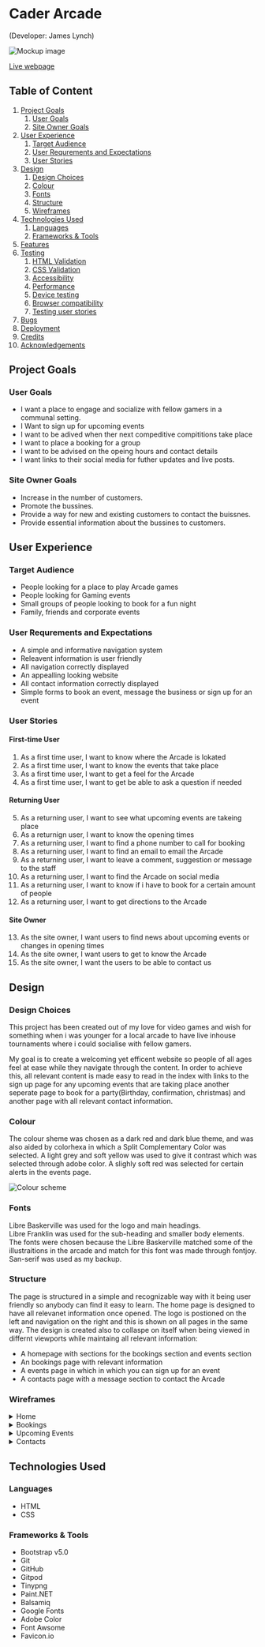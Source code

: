 # Cader Arcade
(Developer: James Lynch)

![Mockup image](docs/am-i-responsive.JPG)

[Live webpage](https://jamsey911.github.io/CI.PP1.Cader-arcade/index.html)

## Table of Content

1. [Project Goals](#project-goals)
    1. [User Goals](#user-goals)
    2. [Site Owner Goals](#site-owner-goals)
2. [User Experience](#user-experience)
    1. [Target Audience](#target-audience)
    2. [User Requrements and Expectations](#user-requrements-and-expectations)
    3. [User Stories](#user-stories)
3. [Design](#design)
    1. [Design Choices](#design-choices)
    2. [Colour](#colours)
    3. [Fonts](#fonts)
    4. [Structure](#structure)
    5. [Wireframes](#wireframes)
4. [Technologies Used](#technologies-used)
    1. [Languages](#languages)
    2. [Frameworks & Tools](#frameworks-&-tools)
5. [Features](#features)
6. [Testing](#validation)
    1. [HTML Validation](#HTML-validation)
    2. [CSS Validation](#CSS-validation)
    3. [Accessibility](#accessibility)
    4. [Performance](#performance)
    5. [Device testing](#performing-tests-on-various-devices)
    6. [Browser compatibility](#browser-compatability)
    7. [Testing user stories](#testing-user-stories)
8. [Bugs](#Bugs)
9. [Deployment](#deployment)
10. [Credits](#credits)
11. [Acknowledgements](#acknowledgements)

## Project Goals 

### User Goals
- I want a place to engage and socialize with fellow gamers in a communal setting.
- I Want to sign up for upcoming events
- I want to be adived when ther  next compeditive compititions take place
- I want to place a booking for a group
- I want to be advised on the opeing hours and contact details
- I want links to their social media for futher updates and live posts.

### Site Owner Goals
- Increase in the number of customers.
- Promote the bussines.
- Provide a way for new and existing customers to contact the buissnes.
- Provide essential information about the bussines to customers.

## User Experience

### Target Audience
- People looking for a place to play Arcade games
- People looking for Gaming events
- Small groups of people looking to book for a fun night
- Family, friends and corporate events

### User Requrements and Expectations

- A simple and informative navigation system
- Releavent information is user friendly
- All navigation correctly displayed
- An appealling looking website
- All contact information correctly displayed
- Simple forms to book an event, message the business or sign up for an event

### User Stories

#### First-time User 
1. As a first time user, I want to know where the Arcade is lokated
2. As a first time user, I want to know the events that take place
3. As a first time user, I want to get a feel for the Arcade
4. As a first time user, I want to get be able to ask a question if needed


#### Returning User
5. As a returning user, I want to see what upcoming events are takeing place
6. As a returnign user, I want to know the opening times
7. As a returning user, I want to find a phone number to call for booking
8. As a returning user, I want to find an email to email the Arcade
9. As a returning user, I want to leave a comment, suggestion or message to the staff
10. As a returning user, I want to find the Arcade on social media
11. As a returning user, I want to know if i have to book for a certain amount of people
12. As a returning user, I want to get directions to the Arcade

#### Site Owner 
13. As the site owner, I want users to find news about upcoming events or changes in opening times
14. As the site owner, I want users to get to know the Arcade 
15. As the site owner, I want the users to be able to contact us

<!-- Day 2 -->
## Design

### Design Choices
This project has been created out of my love for video games and wish for something when i was younger for a local arcade to have live inhouse tournaments where i could socialise with fellow gamers. 

My goal is to create a welcoming yet efficent website so people of all ages feel at ease while they navigate through the content. In order to achieve this, all relevant content is made easy to read in the index with links to the sign up page for any upcoming events that are taking place another seperate page to book for a party(Birthday, confirmation, christmas) and another page with all relevant contact information.

### Colour
 The colour sheme was chosen as a dark red and dark blue theme, and was also aided by colorhexa in which a Split Complementary Color was selected. A light grey and soft yellow was used to give it contrast which was selected through adobe color. A slighly soft red was selected for certain alerts in the events page.
<br>
 
![Colour scheme](docs/features/color-palette.JPG)


### Fonts
Libre Baskerville was used for the logo and main headings. 
<br>
Libre Franklin was used for the sub-heading and smaller body elements. 
<br>
The fonts were chosen because the Libre Baskerville matched some of the illustraitions in the arcade and match for this font was made through fontjoy.
<br>
San-serif was used as my backup.

### Structure
The page is structured in a simple and recognizable way with it being user friendly so anybody can find it easy to learn. The home page is designed to have all relevanet information once opened. The logo is postioned on the left and navigation on the right and this is shown on all pages in the same way. The design is created also to collaspe on itself when being viewed in differnt viewports while maintaing all relevant information: 
- A homepage with sections for the bookings section and events section
- An bookings page with relevant information
- A events page in which in which you can sign up for an event
- A contacts page with a message section to contact the Arcade

### Wireframes

<details><summary>Home</summary>
<img src="docs/wireframes/indexwf.JPG">
</details>
<details><summary>Bookings</summary>
<img src="docs/wireframes/bookingswf.JPG">
</details>
<details><summary>Upcoming Events</summary>
<img src="docs/wireframes/eventswf.JPG">
</details>
<details><summary>Contacts</summary>
<img src="docs/wireframes/contactswf.JPG">
</details>

## Technologies Used

### Languages
- HTML
- CSS

### Frameworks & Tools
- Bootstrap v5.0
- Git
- GitHub
- Gitpod
- Tinypng
- Paint<span>.</span>NET
- Balsamiq
- Google Fonts
- Adobe Color
- Font Awsome
- Favicon<span>.</span>io




